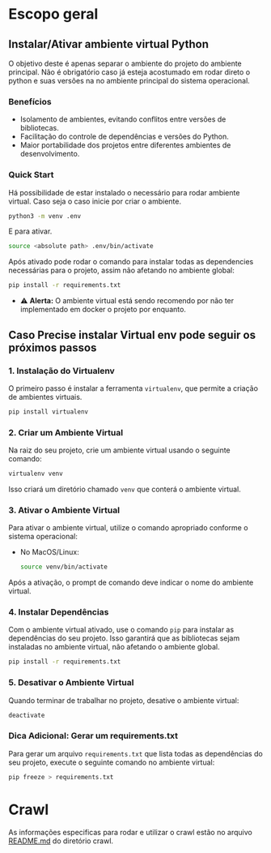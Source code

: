 # Escopo geral

## Instalar/Ativar ambiente virtual Python
O objetivo deste é apenas separar o ambiente do projeto do ambiente principal. Não é obrigatório caso já esteja acostumado em rodar direto o python e suas versões na no ambiente principal do sistema operacional.

### Benefícios
- Isolamento de ambientes, evitando conflitos entre versões de bibliotecas.
- Facilitação do controle de dependências e versões do Python.
- Maior portabilidade dos projetos entre diferentes ambientes de desenvolvimento.

### Quick Start
Há possibilidade de estar instalado o necessário para rodar ambiente virtual. Caso seja o caso inicie por criar o ambiente.
```bash
python3 -m venv .env
```
E para ativar.
```bash
source <absolute path> .env/bin/activate
```
Após ativado pode rodar o comando para instalar todas as dependencies necessárias para o projeto, assim não afetando no ambiente global:
```bash
pip install -r requirements.txt
```

- ⚠️ **Alerta:**
  O ambiente virtual está sendo recomendo por não ter implementado em docker o projeto por enquanto.

## Caso Precise instalar Virtual env pode seguir os próximos passos

### 1. Instalação do Virtualenv
O primeiro passo é instalar a ferramenta `virtualenv`, que permite a criação de ambientes virtuais.

```bash
pip install virtualenv
```

### 2. Criar um Ambiente Virtual
Na raiz do seu projeto, crie um ambiente virtual usando o seguinte comando:

```bash
virtualenv venv
```

Isso criará um diretório chamado `venv` que conterá o ambiente virtual.

### 3. Ativar o Ambiente Virtual
Para ativar o ambiente virtual, utilize o comando apropriado conforme o sistema operacional:
- No MacOS/Linux:

    ```bash
    source venv/bin/activate
    ```

Após a ativação, o prompt de comando deve indicar o nome do ambiente virtual.

### 4. Instalar Dependências
Com o ambiente virtual ativado, use o comando `pip` para instalar as dependências do seu projeto. Isso garantirá que as bibliotecas sejam instaladas no ambiente virtual, não afetando o ambiente global.

```bash
pip install -r requirements.txt
```

### 5. Desativar o Ambiente Virtual
Quando terminar de trabalhar no projeto, desative o ambiente virtual:

```bash
deactivate
```

### Dica Adicional: Gerar um requirements.txt
Para gerar um arquivo `requirements.txt` que lista todas as dependências do seu projeto, execute o seguinte comando no ambiente virtual:

```bash
pip freeze > requirements.txt
```

# Crawl
As informações especificas para rodar e utilizar o crawl estão no arquivo [README.md](/crawl/) do diretório crawl.
